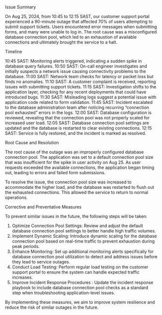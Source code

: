 Issue Summary

On Aug 25, 2024, from 10:45 to 12:15 SAST, our customer support portal experienced a 90-minute outage that affected 70% of users attempting to submit support tickets. Users encountered error messages when submitting forms, and many were unable to log in. The root cause was a misconfigured database connection pool, which led to an exhaustion of available connections and ultimately brought the service to a halt.

Timeline

10:45 SAST: Monitoring alerts triggered, indicating a sudden spike in database query failures.
10:50 SAST: On-call engineer investigates and initially suspects a network issue causing connectivity problems to the database.
11:00 SAST: Network team checks for latency or packet loss but finds no anomalies.
11:10 SAST: A customer complaint is received, reporting issues with submitting support tickets.
11:15 SAST: Investigation shifts to the application layer, checking for any recent deployments that could have introduced bugs.
11:30 SAST: Misleading logs suggest a potential issue with application code related to form validation.
11:45 SAST: Incident escalated to the database administration team after noticing recurring “connection pool exhausted” errors in the logs.
12:00 SAST: Database configuration is reviewed, revealing that the connection pool was not properly scaled for increased user load.
12:05 SAST: Database connection pool settings are updated and the database is restarted to clear existing connections.
12:15 SAST: Service is fully restored, and the incident is marked as resolved.

Root Cause and Resolution

The root cause of the outage was an improperly configured database connection pool. The application was set to a default connection pool size that was insufficient for the spike in user activity on Aug 25. As user requests exceeded the available connections, the application began timing out, leading to errors and failed form submissions.

To resolve the issue, the connection pool size was increased to accommodate the higher load, and the database was restarted to flush out the exhausted connections. This allowed the service to return to normal operations.

Corrective and Preventative Measures

To prevent similar issues in the future, the following steps will be taken:

1. Optimize Connection Pool Settings: Review and adjust the default database connection pool settings to better handle high traffic volumes.
2. Implement Dynamic Scaling: Introduce dynamic scaling for the database connection pool based on real-time traffic to prevent exhaustion during peak periods.
3. Enhance Monitoring: Set up additional monitoring alerts specifically for database connection pool utilization to detect and address issues before they lead to service outages.
4. Conduct Load Testing: Perform regular load testing on the customer support portal to ensure the system can handle expected traffic increases.
5. Improve Incident Response Procedures :
Update the incident response playbook to include database connection pool checks as a standard step when troubleshooting application-level issues.

By implementing these measures, we aim to improve system resilience and reduce the risk of similar outages in the future.
